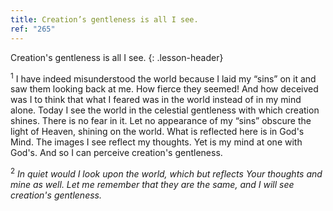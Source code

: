 ```yaml
---
title: Creation’s gentleness is all I see.
ref: "265"
---
```


Creation's gentleness is all I see.
{: .lesson-header}

<sup>1</sup> I have indeed misunderstood the world because I laid my
“sins” on it and saw them looking back at me. How fierce they seemed!
And how deceived was I to think that what I feared was in the world
instead of in my mind alone. Today I see the world in the celestial
gentleness with which creation shines. There is no fear in it. Let no
appearance of my “sins” obscure the light of Heaven, shining on the
world. What is reflected here is in God's Mind. The images I see reflect
my thoughts. Yet is my mind at one with God's. And so I can perceive
creation's gentleness.

<sup>2</sup> *In quiet would I look upon the world, which but reflects
Your thoughts and mine as well. Let me remember that they are the same,
and I will see creation's gentleness.*

